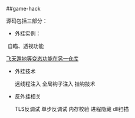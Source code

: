 ##game-hack

源码包括三部分：

- 外挂实例：

​      自瞄、透视功能

[ 飞天遁地等变态功能在另一仓库](https://github.com/Neilai/CS-plugin)

- 外挂技术

  远线程注入 全局钩子注入  挂钩技术

- 反外挂相关

  TLS反调试 单步反调试 内存校验 进程隐藏  dll扫描 